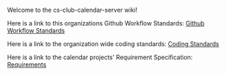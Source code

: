 Welcome to the cs-club-calendar-server wiki!

Here is a link to this organizations Github Workflow Standards: [Github Workflow Standards](https://github.com/cs-club-appdev/cs-club-calendar-server/wiki/Github-Workflow-Standards)

Here is a link to the organization wide coding standards: [Coding Standards](https://github.com/cs-club-appdev/cs-club-calendar-server/wiki/Coding-Standards)

Here is a link to the calendar projects' Requirement Specification: [Requirements](https://github.com/cs-club-appdev/cs-club-calendar-server/wiki/Requirement-Specification)